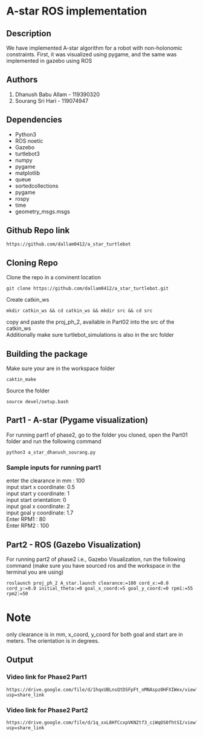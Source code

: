 # A-star ROS implementation

## Description
We have implemented A-star algorithm for a robot with non-holonomic constraints. First, it was visualized using pygame, and the same was implemented in gazebo using ROS

## Authors
1. Dhanush Babu Allam - 119390320
2. Sourang Sri Hari - 119074947

## Dependencies
- Python3
- ROS noetic
- Gazebo
- turtlebot3
- numpy
- pygame
- matplotlib
- queue
- sortedcollections
- pygame
- rospy
- time
- geometry_msgs.msgs

## Github Repo link
```
https://github.com/dallam0412/a_star_turtlebot
```

## Cloning Repo

Clone the repo in a convinent location
```
git clone https://github.com/dallam0412/a_star_turtlebot.git
```
Create catkin_ws

```
mkdir catkin_ws && cd catkin_ws && mkdir src && cd src
```
copy and paste the proj_ph_2, available in Part02 into the src of the catkin_ws
 <br>Additionally make sure turtlebot_simulations is also in the src folder

## Building the package

Make sure your are in the workspace folder

```
caktin_make
```

Source the folder
```
source devel/setup.bash
```

## Part1 - A-star (Pygame visualization)
For running part1 of phase2, go to the folder you cloned, open the Part01 folder and run the following command
```
python3 a_star_dhanush_sourang.py
```
### Sample inputs for running part1

enter the clearance in mm : 100 </br>
input start x coordinate: 0.5 </br>
input start y coordinate: 1 </br>
input start orientation: 0 </br>
input goal x coordinate: 2 </br>
input goal y coordinate: 1.7 </br>
Enter RPM1 : 80 </br>
Enter RPM2 : 100 </br>

## Part2 - ROS (Gazebo Visualization)
For running part2 of phase2 i.e., Gazebo Visualization, run the following command (make sure you have sourced ros and the workspace in the terminal you are using)
```
roslaunch proj_ph_2 A_star.launch clearance:=100 cord_x:=0.0 cord_y:=0.0 initial_theta:=0 goal_x_coord:=5 goal_y_coord:=0 rpm1:=55 rpm2:=50
```
# Note
only clearance is in mm, x_coord, y_coord for both goal and start are in meters. The orientation is in degrees.

## Output
### Video link for Phase2 Part1
```
https://drive.google.com/file/d/1hqxUBLnsQtDSFpFt_nMNAspz0HFXIWex/view?usp=share_link
```
### Video link for Phase2 Part2 
```
https://drive.google.com/file/d/1q_xxL8HfCcxpVKNZtf3_ciWqOS0fhtSI/view?usp=share_link
```
